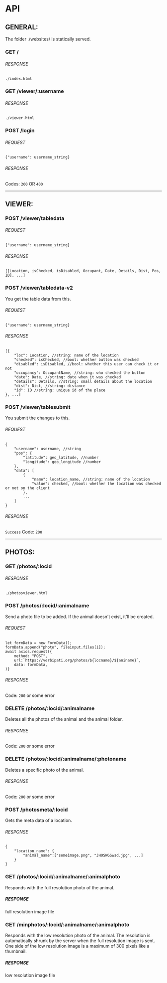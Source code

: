 # API

## GENERAL:

The folder ./websites/ is statically served.

### GET /
###### RESPONSE 
``./index.html``


### GET /viewer/:username
###### RESPONSE 
``./viewer.html``


### POST /login
###### REQUEST 
`` {"username": username_string} ``

###### RESPONSE 
Codes: ``200`` OR ``400``

---
## VIEWER:


### POST /viewer/tabledata
###### REQUEST 
`` {"username": username_string} ``

###### RESPONSE 
```jsonc
[[Location, isChecked, isDisabled, Occupant, Date, Details, Dist, Pos, ID], ...]
```


### POST /viewer/tabledata-v2

You get the table data from this.

###### REQUEST 
`` {"username": username_string} ``


###### RESPONSE 
```jsonc
[{
	"loc": Location, //string: name of the location
	"checked": isChecked, //bool: whether button was checked
	"disabled": isDisabled, //bool: whether this user can check it or not
	"occupancy": OccupantName, //string: who checked the button
	"date": Date, //string: date when it was checked
	"details": Details, //string: small details about the location
	"dist": Dist, //string: distance 
	"id": ID //string: unique id of the place
}, ...]
```


### POST /viewer/tablesubmit

You submit the changes to this.

###### REQUEST 
```jsonc 
{
	"username": username, //string
	"pos": {
		"latitude": geo_latitude, //number
		"longitude": geo_longitude //number
	},
	"data": [
		{
			"name": location_name, //string: name of the location
			"value": checked, //bool: whether the location was checked or not on the client
		},
		...
	]
} 
```


###### RESPONSE 
``Success`` Code: ``200``

---
## PHOTOS:


### GET /photos/:locid
###### RESPONSE 
``./photosviewer.html``


### POST /photos/:locid/:animalname

Send a photo file to be added. If the animal doesn't exist, it'll be created.

###### REQUEST 
```JS
let formData = new FormData();
formData.append("photo", fileinput.files[i]);
await axios.request({
	method: "POST",
	url:`https://verbipati.org/photos/${locname}/${aniname}`,
	data: formData,
)}
```

###### RESPONSE 
Code: ``200`` or some error


### DELETE /photos/:locid/:animalname

Deletes all the photos of the animal and the animal folder.

###### RESPONSE 
Code: ``200`` or some error


### DELETE /photos/:locid/:animalname/:photoname

Deletes a specific photo of the animal.

###### RESPONSE 
Code: ``200`` or some error


### POST /photosmeta/:locid

Gets the meta data of a location.

###### RESPONSE 
```JSONc
{
	"location_name": {
		"animal_name":["someimage.png", "JH0SWGSwsd.jpg", ...]
	}
}
```

### GET /photos/:locid/:animalname/:animalphoto

Responds with the full resolution photo of the animal.

##### RESPONSE
full resolution image file

### GET /minphotos/:locid/:animalname/:animalphoto

Responds with the low resolution photo of the animal. The resolution is automatically shrunk by the server when the full resolution image is sent. One side of the low resolution image is a maximum of 300 pixels like a thumbnail.

##### RESPONSE
low resolution image file

